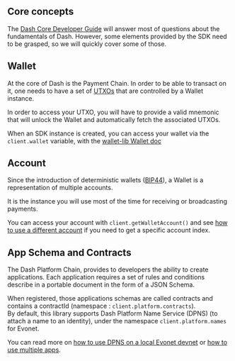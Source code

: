 ## Core concepts

The [Dash Core Developer Guide](https://dashcore.readme.io/docs/core-guide-introduction) will answer most of questions about the fundamentals of Dash. However, some elements provided by the SDK need to be grasped, so we will quickly cover some of those.

## Wallet

At the core of Dash is the Payment Chain. In order to be able to transact on it, one needs to have a set of [UTXOs](https://dashcore.readme.io/docs/core-guide-block-chain-transaction-data) that are controlled by a Wallet instance.

In order to access your UTXO, you will have to provide a valid mnemonic that will unlock the Wallet and automatically fetch the associated UTXOs.

When an SDK instance is created, you can access your wallet via the `client.wallet` variable, with the [wallet-lib Wallet doc](https://dashevo.github.io/wallet-lib/#/usage/wallet)

## Account

Since the introduction of deterministic wallets ([BIP44](https://github.com/bitcoin/bips/blob/master/bip-0044.mediawiki)), a Wallet is a representation of multiple accounts.

It is the instance you will use most of the time for receiving or broadcasting payments.

You can access your account with `client.getWalletAccount()` and see [how to use a different account](/examples/use-different-account) if you need to get a specific account index.

## App Schema and Contracts

The Dash Platform Chain, provides to developers the ability to create applications. Each application requires a set of rules and conditions describe in a portable document in the form of a JSON Schema.

When registered, those applications schemas are called contracts and contains a contractId (namespace : `client.platform.contracts`).  
By default, this library supports Dash Platform Name Service (DPNS) (to attach a name to an identity), under the namespace `client.platform.names` for Evonet.  

You can read more on [how to use DPNS on a local Evonet devnet](/examples/use-local-evonet.md) or [how to use multiple apps](/getting-started/multiple-apps.md).
